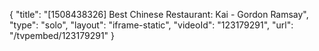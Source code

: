 {
    "title": "[1508438326] Best Chinese Restaurant: Kai - Gordon Ramsay",
    "type": "solo",
    "layout": "iframe-static",
    "videoId": "123179291",
    "url": "\/tvpembed\/123179291"
}